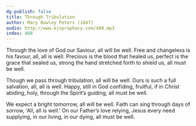 ```yaml
---
dg-publish: false
title: Through Tribulation
author: Mary Bowley Peters (1847)
audio: http://www.kjvprophecy.com/480.mp3
index: 480
---
```


Through the love of God our Saviour,
all will be well.
Free and changeless is his favour,
all, all is well.
Precious is the blood that healed us,
perfect is the grace that sealed us,
strong the hand stretched forth to shield us,
all must be well.

Though we pass through tribulation,
all will be well.
Ours is such a full salvation,
all, all is well.
Happy, still in God confiding,
fruitful, if in Christ abiding,
holy, through the Spirit’s guiding,
all must be well.

We expect a bright tomorrow,
all will be well.
Faith can sing through days of sorrow,
'All, all is well.'
On our Father’s love relying,
Jesus every need supplying,
in our living, in our dying,
all must be well.